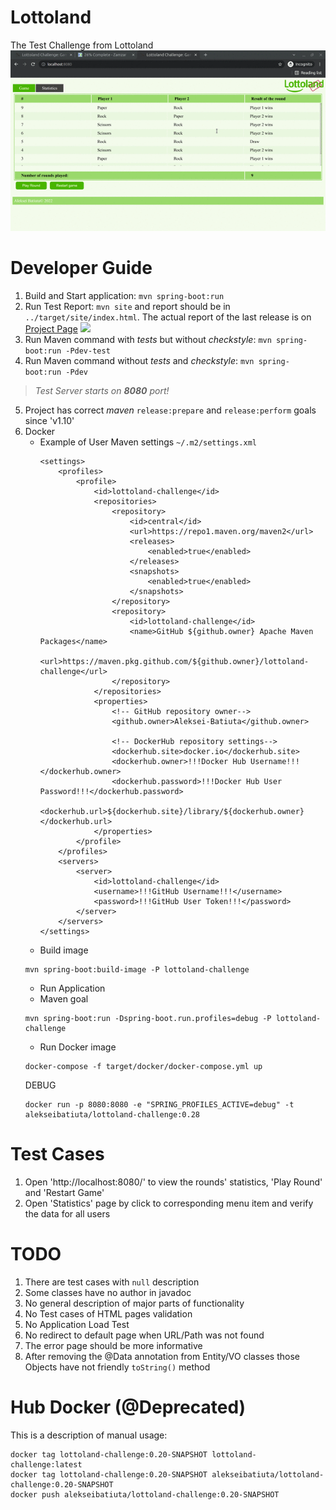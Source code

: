 # Lottoland
The Test Challenge from Lottoland
![](docs/images/web.gif)
# Developer Guide
1. Build and Start application: `mvn spring-boot:run`
2. Run Test Report: `mvn site` and report should be in `../target/site/index.html`. The actual report of the last release is on [Project Page](https://aleksei-batiuta.github.io/lottoland-challenge/) ![](docs/images/site.gif)
3. Run Maven command with _tests_ but without _checkstyle_: `mvn spring-boot:run -Pdev-test`
4. Run Maven command without _tests_ and _checkstyle_: `mvn spring-boot:run -Pdev`
> *Test Server starts on **8080** port!*
5. Project has correct _maven_ `release:prepare` and `release:perform` goals since 'v1.10'
6. Docker
   * Example of User Maven settings `~/.m2/settings.xml`
       ```
       <settings>
           <profiles>
               <profile>
                   <id>lottoland-challenge</id>
                   <repositories>
                       <repository>
                           <id>central</id>
                           <url>https://repo1.maven.org/maven2</url>
                           <releases>
                               <enabled>true</enabled>
                           </releases>
                           <snapshots>
                               <enabled>true</enabled>
                           </snapshots>
                       </repository>
                       <repository>
                           <id>lottoland-challenge</id>
                           <name>GitHub ${github.owner} Apache Maven Packages</name>
                           <url>https://maven.pkg.github.com/${github.owner}/lottoland-challenge</url>
                       </repository>
                   </repositories>
                   <properties>
                       <!-- GitHub repository owner-->
                       <github.owner>Aleksei-Batiuta</github.owner>
                       
                       <!-- DockerHub repository settings-->
                       <dockerhub.site>docker.io</dockerhub.site>
                       <dockerhub.owner>!!!Docker Hub Username!!!</dockerhub.owner>
                       <dockerhub.password>!!!Docker Hub User Password!!!</dockerhub.password>
                       <dockerhub.url>${dockerhub.site}/library/${dockerhub.owner}</dockerhub.url>
                   </properties>
               </profile>
           </profiles>
           <servers>
               <server>
                   <id>lottoland-challenge</id>
                   <username>!!!GitHub Username!!!</username>
                   <password>!!!GitHub User Token!!!</password>
               </server>
           </servers>
       </settings>
       ```
   * Build image 
   ```
   mvn spring-boot:build-image -P lottoland-challenge
   ```
   * Run Application
    * Maven goal  
    ```
    mvn spring-boot:run -Dspring-boot.run.profiles=debug -P lottoland-challenge
    ```
    * Run Docker image 
    ```
    docker-compose -f target/docker/docker-compose.yml up
    ```
    DEBUG
    ```
    docker run -p 8080:8080 -e "SPRING_PROFILES_ACTIVE=debug" -t alekseibatiuta/lottoland-challenge:0.28
    ```
# Test Cases
1. Open 'http://localhost:8080/' to view the rounds' statistics, 'Play Round' and 'Restart Game'
2. Open 'Statistics' page by click to corresponding menu item and verify the data for all users
# TODO
1. There are test cases with `null` description
2. Some classes have no author in javadoc
3. No general description of major parts of functionality
4. No Test cases of HTML pages validation
5. No Application Load Test
6. No redirect to default page when URL/Path was not found
7. The error page should be more informative
8. After removing the @Data annotation from Entity/VO classes those Objects have not friendly `toString()` method

# Hub Docker (@Deprecated)

This is a description of manual usage:
```
docker tag lottoland-challenge:0.20-SNAPSHOT lottoland-challenge:latest
docker tag lottoland-challenge:0.20-SNAPSHOT alekseibatiuta/lottoland-challenge:0.20-SNAPSHOT
docker push alekseibatiuta/lottoland-challenge:0.20-SNAPSHOT
```
